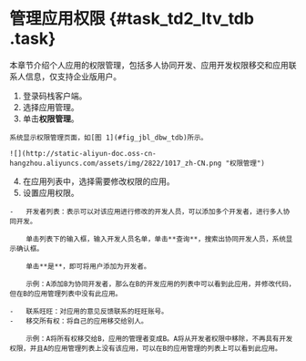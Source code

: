 # 管理应用权限 {#task_td2_ltv_tdb .task}

本章节介绍个人应用的权限管理，包括多人协同开发、应用开发权限移交和应用联系人信息，仅支持企业版用户。

1.   登录码栈客户端。 
2.   选择应用管理。 
3.   单击**权限管理**。 

    系统显示权限管理页面，如[图 1](#fig_jbl_dbw_tdb)所示。

    ![](http://static-aliyun-doc.oss-cn-hangzhou.aliyuncs.com/assets/img/2822/1017_zh-CN.png "权限管理")

4.   在应用列表中，选择需要修改权限的应用。 
5.   设置应用权限。 

    -   开发者列表：表示可以对该应用进行修改的开发人员，可以添加多个开发者，进行多人协同开发。

        单击列表下的输入框，输入开发人员名单，单击**查询**，搜索出协同开发人员，系统显示确认框。

        单击**是**，即可将用户添加为开发者。

        示例：A添加B为协同开发者，那么在B的开发应用的列表中可以看到此应用，并修改代码，但在B的应用管理列表中没有此应用。

    -   联系旺旺：对应用的意见反馈联系的旺旺账号。
    -   移交所有权：将自己的应用移交给别人。

        示例：A将所有权移交给B，应用的管理者变成B。A将从开发者权限中移除，不再具有开发权限，并且A的应用管理列表上没有该应用，可以在B的应用管理的列表上可以看到此应用。


